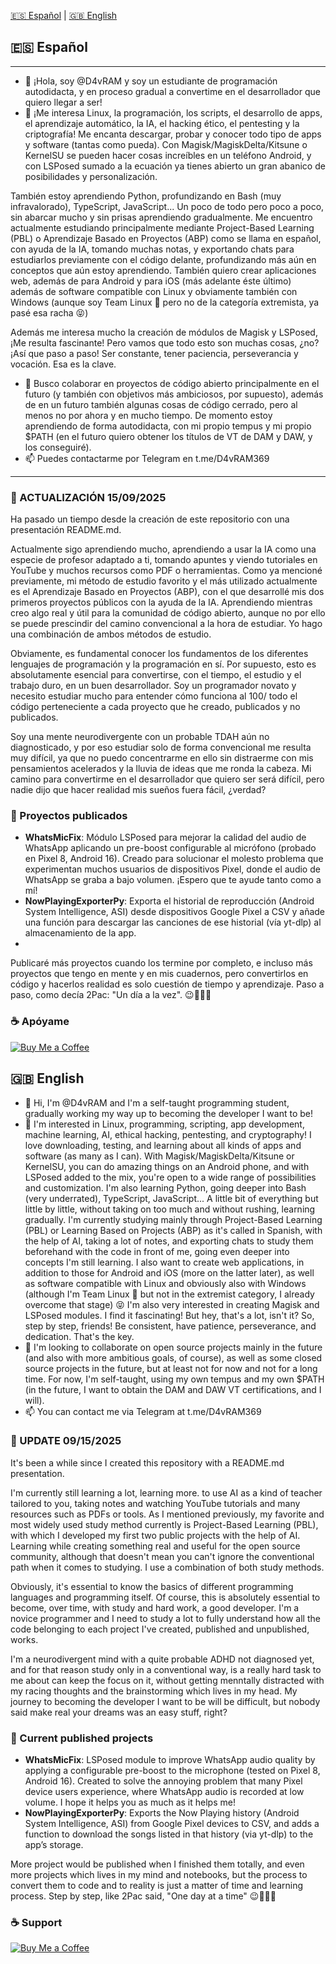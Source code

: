 [🇪🇸 Español](#-español) | [🇬🇧 English](#-english)

## 🇪🇸 Español

---

- 👋 ¡Hola, soy @D4vRAM y soy un estudiante de programación autodidacta, y en proceso gradual a convertime en el desarrollador que quiero llegar a ser!
- 👀 ¡Me interesa Linux, la programación, los scripts, el desarrollo de apps, el aprendizaje automático, la IA, el hacking ético, el pentesting y la criptografía! Me encanta descargar, probar y conocer todo tipo de apps y software (tantas como pueda). Con Magisk/MagiskDelta/Kitsune o KernelSU se pueden hacer cosas increíbles en un teléfono Android, y con LSPosed sumado a la ecuación ya tienes abierto un gran abanico de posibilidades y personalización.

También estoy aprendiendo Python, profundizando en Bash (muy infravalorado), TypeScript, JavaScript... Un poco de todo pero poco a poco, sin abarcar mucho y sin prisas aprendiendo gradualmente. Me encuentro actualmente estudiando principalmente mediante Project-Based Learning (PBL) o Aprendizaje Basado en Proyectos (ABP) como se llama en español, con ayuda de la IA, tomando muchas notas, y exportando chats para estudiarlos previamente con el código delante, profundizando más aún en conceptos que aún estoy aprendiendo. También quiero crear aplicaciones web, además de para Android y para iOS (más adelante éste último) además de software compatible con Linux y obviamente también con Windows (aunque soy Team Linux 🐧 pero no de la categoría extremista, ya pasé esa racha 😝)

Además me interesa mucho la creación de módulos de Magisk y LSPosed, ¡Me resulta fascinante! Pero vamos que todo esto son muchas cosas, ¿no? ¡Así que paso a paso! Ser constante, tener paciencia, perseverancia y vocación. Esa es la clave.
- 💞️ Busco colaborar en proyectos de código abierto principalmente en el futuro (y también con objetivos más ambiciosos, por supuesto), además de en un futuro también algunas cosas de código cerrado, pero al menos no por ahora y en mucho tiempo. De momento estoy aprendiendo de forma autodidacta, con mi propio tempus y mi propio $PATH (en el futuro quiero obtener los títulos de VT de DAM y DAW, y los conseguiré).
- 📫 Puedes contactarme por Telegram en t.me/D4vRAM369

---

### 📌 ACTUALIZACIÓN 15/09/2025

Ha pasado un tiempo desde la creación de este repositorio con una presentación README.md.

Actualmente sigo aprendiendo mucho, aprendiendo a usar la IA como una especie de profesor adaptado a ti, tomando apuntes y viendo tutoriales en YouTube y muchos recursos como PDF o herramientas. Como ya mencioné previamente, mi método de estudio favorito y el más utilizado actualmente es el Aprendizaje Basado en Proyectos (ABP), con el que desarrollé mis dos primeros proyectos públicos con la ayuda de la IA. Aprendiendo mientras creo algo real y útil para la comunidad de código abierto, aunque no por ello se puede prescindir del camino convencional a la hora de estudiar. Yo hago una combinación de ambos métodos de estudio.

Obviamente, es fundamental conocer los fundamentos de los diferentes lenguajes de programación y la programación en sí. Por supuesto, esto es absolutamente esencial para convertirse, con el tiempo, el estudio y el trabajo duro, en un buen desarrollador. Soy un programador novato y necesito estudiar mucho para entender cómo funciona al 100/ todo el código perteneciente a cada proyecto que he creado, publicados y no publicados.

Soy una mente neurodivergente con un probable TDAH aún no diagnosticado, y por eso estudiar solo de forma convencional me resulta muy difícil, ya que no puedo concentrarme en ello sin distraerme con mis pensamientos acelerados y la lluvia de ideas que me ronda la cabeza. Mi camino para convertirme en el desarrollador que quiero ser será difícil, pero nadie dijo que hacer realidad mis sueños fuera fácil, ¿verdad?

### 🚀 Proyectos publicados

- **WhatsMicFix**: Módulo LSPosed para mejorar la calidad del audio de WhatsApp aplicando un pre-boost configurable al micrófono (probado en Pixel 8, Android 16). Creado para solucionar el molesto problema que experimentan muchos usuarios de dispositivos Pixel, donde el audio de WhatsApp se graba a bajo volumen. ¡Espero que te ayude tanto como a mí!
- **NowPlayingExporterPy**: Exporta el historial de reproducción (Android System Intelligence, ASI) desde dispositivos Google Pixel a CSV y añade una función para descargar las canciones de ese historial (vía yt-dlp) al almacenamiento de la app.
- 
Publicaré más proyectos cuando los termine por completo, e incluso más proyectos que tengo en mente y en mis cuadernos, pero convertirlos en código y hacerlos realidad es solo cuestión de tiempo y aprendizaje. Paso a paso, como decía 2Pac: "Un día a la vez". 😉🙏🍀💥

### ☕ Apóyame

[![Buy Me a Coffee](https://img.buymeacoffee.com/button-api/?text=Buy%20me%20a%20coffee&emoji=☕&slug=D4vRAM369&button_colour=5F7FFF&font_colour=ffffff&font_family=Inter&outline_colour=000000&coffee_colour=FFDD00)](https://www.buymeacoffee.com/D4vRAM369)


## 🇬🇧 English

- 👋 Hi, I'm @D4vRAM and I'm a self-taught programming student, gradually working my way up to becoming the developer I want to be!
- 👀 I'm interested in Linux, programming, scripting, app development, machine learning, AI, ethical hacking, pentesting, and cryptography! I love downloading, testing, and learning about all kinds of apps and software (as many as I can). With Magisk/MagiskDelta/Kitsune or KernelSU, you can do amazing things on an Android phone, and with LSPosed added to the mix, you're open to a wide range of possibilities and customization.
I'm also learning Python, going deeper into Bash (very underrated), TypeScript, JavaScript... A little bit of everything but little by little, without taking on too much and without rushing, learning gradually. I'm currently studying mainly through Project-Based Learning (PBL) or Learning Based on Projects (ABP) as it's called in Spanish, with the help of AI, taking a lot of notes, and exporting chats to study them beforehand with the code in front of me, going even deeper into concepts I'm still learning. I also want to create web applications, in addition to those for Android and iOS (more on the latter later), as well as software compatible with Linux and obviously also with Windows (although I'm Team Linux 🐧 but not in the extremist category, I already overcome that stage) 😝
I'm also very interested in creating Magisk and LSPosed modules. I find it fascinating! But hey, that's a lot, isn't it? So, step by step, friends! Be consistent, have patience, perseverance, and dedication. That's the key.
- 💞️ I'm looking to collaborate on open source projects mainly in the future (and also with more ambitious goals, of course), as well as some closed source projects in the future, but at least not for now and not for a long time. For now, I'm self-taught, using my own tempus and my own $PATH (in the future, I want to obtain the DAM and DAW VT certifications, and I will).
- 📫 You can contact me via Telegram at t.me/D4vRAM369

### 📌 UPDATE 09/15/2025

It's been a while since I created this repository with a README.md presentation.

I'm currently still learning a lot, learning more. to use AI as a kind of teacher tailored to you, taking notes and watching YouTube tutorials and many resources such as PDFs or tools. As I mentioned previously, my favorite and most widely used study method currently is Project-Based Learning (PBL), with which I developed my first two public projects with the help of AI. Learning while creating something real and useful for the open source community, although that doesn't mean you can't ignore the conventional path when it comes to studying. I use a combination of both study methods.

Obviously, it's essential to know the basics of different programming languages ​​and programming itself. Of course, this is absolutely essential to become, over time, with study and hard work, a good developer. I'm a novice programmer and I need to study a lot to fully understand how all the code belonging to each project I've created, published and unpublished, works.

I'm a neurodivergent mind with a quite probable ADHD not diagnosed yet, and for that reason study only in a conventional way, is a really hard task to me about can keep the focus on it, without getting menntally distracted with my racing thoughts and the brainstorming which lives in my head. My journey to becoming the developer I want to be will be difficult, but nobody said make real your dreams was an easy stuff, right?

### 🚀 Current published projects

- **WhatsMicFix**: LSPosed module to improve WhatsApp audio quality by applying a configurable pre-boost to the microphone (tested on Pixel 8, Android 16). Created to solve the annoying problem that many Pixel device users experience, where WhatsApp audio is recorded at low volume. I hope it helps you as much as it helps me!
- **NowPlayingExporterPy**: Exports the Now Playing history (Android System Intelligence, ASI) from Google Pixel devices to CSV, and adds a function to download the songs listed in that history (via yt-dlp) to the app’s storage.

More project would be published when I finished them totally, and even more projects which lives in my mind and notebooks, but the process to convert them to code and to reality is just a matter of time and learning process. Step by step, like 2Pac said, "One day at a time" 😉🙏🍀💥

### ☕ Support

[![Buy Me a Coffee](https://img.buymeacoffee.com/button-api/?text=Buy%20me%20a%20coffee&emoji=☕&slug=D4vRAM369&button_colour=5F7FFF&font_colour=ffffff&font_family=Inter&outline_colour=000000&coffee_colour=FFDD00)](https://www.buymeacoffee.com/D4vRAM369)


<!---
painkiller1717/painkiller1717 is a ✨ special ✨ repository because its README.md (this file) appears on your GitHub profile.
You can click the Preview link to take a look at your changes.
--->
